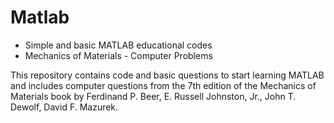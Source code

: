 # Matlab

- Simple and basic MATLAB educational codes
- Mechanics of Materials - Computer Problems

This repository contains code and basic questions to start learning MATLAB and includes computer questions from the 7th edition of the Mechanics of Materials book by Ferdinand P. Beer, E. Russell Johnston, Jr., John T. Dewolf, David F. Mazurek.
